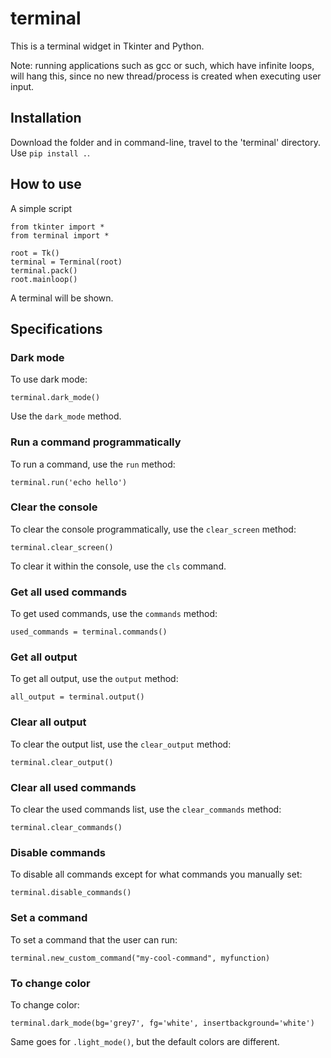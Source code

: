 # terminal
This is a terminal widget in Tkinter and Python.

Note: running applications such as gcc or such, which have infinite loops, will hang this, since no new thread/process is created when executing user input.

## Installation
Download the folder and in command-line, travel to the 'terminal' directory. Use `pip install .`.

## How to use
A simple script
```
from tkinter import *
from terminal import *

root = Tk()
terminal = Terminal(root)
terminal.pack()
root.mainloop()
```

A terminal will be shown.

## Specifications
### Dark mode
To use dark mode:
```
terminal.dark_mode()
```
Use the `dark_mode` method.

### Run a command programmatically
To run a command, use the `run` method:
```
terminal.run('echo hello')
```

### Clear the console
To clear the console programmatically, use the `clear_screen` method:
```
terminal.clear_screen()
```
To clear it within the console, use the `cls` command.

### Get all used commands
To get used commands, use the `commands` method:
```
used_commands = terminal.commands()
```

### Get all output
To get all output, use the `output` method:
```
all_output = terminal.output()
```

### Clear all output
To clear the output list, use the `clear_output` method:
```
terminal.clear_output()
```

### Clear all used commands
To clear the used commands list, use the `clear_commands` method:
```
terminal.clear_commands()
```

### Disable commands
To disable all commands except for what commands you manually set:
```
terminal.disable_commands()
```

### Set a command
To set a command that the user can run:
```
terminal.new_custom_command("my-cool-command", myfunction)
```

### To change color
To change color:
```
terminal.dark_mode(bg='grey7', fg='white', insertbackground='white')
```
Same goes for `.light_mode()`, but the default colors are different.
